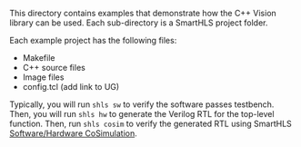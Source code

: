 This directory contains examples that demonstrate how the C++ Vision library can be used.
Each sub-directory is a SmartHLS project folder.

Each example project has the following files:
- Makefile
- C++ source files
- Image files
- config.tcl (add link to UG)

Typically, you will run `shls sw` to verify the software passes testbench.
Then, you will run `shls hw` to generate the Verilog RTL for the top-level function.
Then, run `shls cosim` to verify the generated RTL using SmartHLS [Software/Hardware CoSimulation](https://microchiptech.github.io/fpga-hls-docs/userguide.html#sw-hw-co-simulation).

